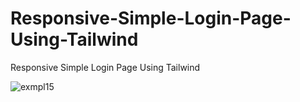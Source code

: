 # Responsive-Simple-Login-Page-Using-Tailwind
Responsive Simple Login Page Using Tailwind



![exmpl15](https://user-images.githubusercontent.com/99626693/212721649-28277727-977d-41b1-809c-b01330a6c77e.JPG)
